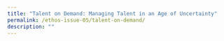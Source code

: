 ```yaml
---
title: "Talent on Demand: Managing Talent in an Age of Uncertainty"
permalink: /ethos-issue-05/talent-on-demand/
description: ""
---
```

